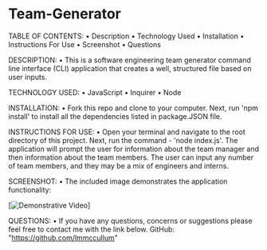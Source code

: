 # Team-Generator

TABLE OF CONTENTS:
• Description
• Technology Used
• Installation
• Instructions For Use
• Screenshot
• Questions

DESCRIPTION:
• This is a software engineering team generator command line interface (CLI) application that creates a well, structured file based on user inputs.  

TECHNOLOGY USED:
• JavaScript
• Inquirer
• Node

INSTALLATION:
• Fork this repo and clone to your computer. Next, run 'npm install' to install all the dependencies listed in package.JSON file.

INSTRUCTIONS FOR USE:
• Open your terminal and navigate to the root directory of this project. Next, run the command - 'node index.js'. The application will prompt the user for information about the team manager and then information about the team members. The user can input any number of team members, and they may be a mix of engineers and interns.

SCREENSHOT:
• The included image demonstrates the application functionality:

[![Demonstrative Video]()]

QUESTIONS:
• If you have any questions, concerns or suggestions please feel free to contact me with the link below.
GitHub: "https://github.com/lmmccullum"
